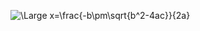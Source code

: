 <img src="https://latex.codecogs.com/svg.latex?\Large&space;x=\frac{-b\pm\sqrt{b^2-4ac}}{2a}"
title="\Large x=\frac{-b\pm\sqrt{b^2-4ac}}{2a}"/>
